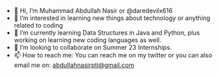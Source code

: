 - 👋 Hi, I’m Muhammad Abdullah Nasir or @daredevilx616
- 👀 I’m interested in learning new things about technology or anything related to coding
- 🌱 I’m currently learning Data Structures in Java and Python, plus working on learning new coding languages as well.
- 💞️ I’m looking to collaborate on Summer 23 Internships.
- 📫 How to reach me: You can reach me on my twitter or you can also email me on: abdullahnasirpti@gmail.com

<!---
daredevilx616/daredevilx616 is a ✨ special ✨ repository because its `README.md` (this file) appears on your GitHub profile.
You can click the Preview link to take a look at your changes.
--->
